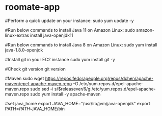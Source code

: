 # roomate-app
#Perform a quick update on your instance:
sudo yum update -y

#Run below commands to install Java 11 on Amazon Linux:
sudo amazon-linux-extras install java-openjdk11

#Run below commands to install Java 8 on Amazon Linux:
sudo yum install java-1.8.0-openjdk
 
#Install git in your EC2 instance
sudo yum install git -y
 
#Check git version
git version

#Maven
sudo wget https://repos.fedorapeople.org/repos/dchen/apache-maven/epel-apache-maven.repo -O /etc/yum.repos.d/epel-apache-maven.repo
sudo sed -i s/\$releasever/6/g /etc/yum.repos.d/epel-apache-maven.repo
sudo yum install -y apache-maven

#set java_home
export JAVA_HOME="/usr/lib/jvm/java-openjdk"
export PATH=$PATH:$JAVA_HOME/bin
